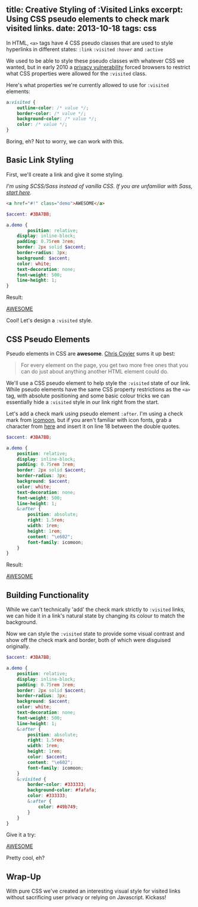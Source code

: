 title: Creative Styling of :Visited Links
excerpt: Using CSS pseudo elements to check mark visited links.
date: 2013-10-18
tags: css
---

In HTML, `<a>` tags have 4 CSS pseudo classes that are used to style hyperlinks in different states: `:link` `:visited` `:hover` and `:active`

We used to be able to style these pseudo classes with whatever CSS we wanted, but in early 2010 a [privacy vulnerability](http://blog.mozilla.org/security/2010/03/31/plugging-the-css-history-leak/) forced browsers to restrict what CSS properties were allowed for the `:visited` class.

Here's what properties we're currently allowed to use for `:visited` elements:

```css
a:visited {
	outline-color: /* value */;
	border-color: /* value */;
	background-color: /* value */;
	color: /* value */;
}
```
Boring, eh? Not to worry, we can work with this.

## Basic Link Styling

First, we'll create a link and give it some styling.

*I'm using SCSS/Sass instead of vanilla CSS. If you are unfamiliar with Sass, [start here](http://sass-lang.com/guide).*

```html
<a href="#!" class="demo">AWESOME</a>
```

```scss
$accent: #3BA7BB;

a.demo {
		position: relative;
	display: inline-block;
	padding: 0.75rem 3rem;
	border: 2px solid $accent;
	border-radius: 3px;
	background: $accent;
	color: white;
	text-decoration: none;
	font-weight: 500;
	line-height: 1;
}
```
Result:

<a href="#!" class="demo">AWESOME</a>

Cool! Let's design a `:visited` style.

## CSS Pseudo Elements

Pseudo elements in CSS are **awesome**. [Chris Coyier](http://css-tricks.com/pseudo-element-roundup/) sums it up best:

>  For every element on the page, you get two more free ones that you can do just about anything another HTML element could do.

We'll use a CSS pseudo element to help style the `:visited` state of our link. While pseudo elements have the same CSS property restrictions as the `<a>` tag, with absolute positioning and some basic colour tricks we can essentially hide a `:visited` style in our link right from the start.

Let's add a check mark using pseudo element `:after`. I'm using a check mark from [icomoon](http://icomoon.io/), but if you aren't familiar with icon fonts, grab a character from [here](http://copypastecharacter.com/) and insert it on line 18 between the double quotes.

```scss
$accent: #3BA7BB;

a.demo {
	position: relative;
	display: inline-block;
	padding: 0.75rem 3rem;
	border: 2px solid $accent;
	border-radius: 3px;
	background: $accent;
	color: white;
	text-decoration: none;
	font-weight: 500;
	line-height: 1;
	&:after {
		position: absolute;
		right: 1.5rem;
		width: 1rem;
		height: 1rem;
		content: "\e602";
		font-family: icomoon;
	}
}
```

Result:

<a href="#!" class="demo step-two">AWESOME</a>

## Building Functionality

While we can't technically 'add' the check mark strictly to `:visited` links, we can hide it in a link's natural state by changing its colour to match the background.

Now we can style the `:visited` state to provide some visual contrast and show off the check mark and border, both of which were disguised originally.

```scss
$accent: #3BA7BB;

a.demo {
	position: relative;
	display: inline-block;
	padding: 0.75rem 3rem;
	border: 2px solid $accent;
	border-radius: 3px;
	background: $accent;
	color: white;
	text-decoration: none;
	font-weight: 500;
	line-height: 1;
	&:after {
		position: absolute;
		right: 1.5rem;
		width: 1rem;
		height: 1rem;
		color: $accent;
		content: "\e602";
		font-family: icomoon;
	}
	&:visited {
		border-color: #333333;
		background-color: #fafafa;
		color: #333333;
		&:after {
			color: #49b749;
		}
	}
}
```

Give it a try:

<a href="http://youtu.be/G7RgN9ijwE4" class="demo step-two step-three">AWESOME</a>

Pretty cool, eh?

## Wrap-Up

With pure CSS we've created an interesting visual style for visited links without sacrificing user privacy or relying on Javascript. Kickass!


